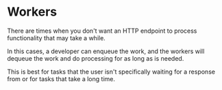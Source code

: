 # Workers

There are times when you don't want an HTTP endpoint to process functionality that may take a while.

In this cases, a developer can enqueue the work, and the workers will dequeue the work and do processing
for as long as is needed.

This is best for tasks that the user isn't specifically waiting for a response from or for tasks that take a long time.